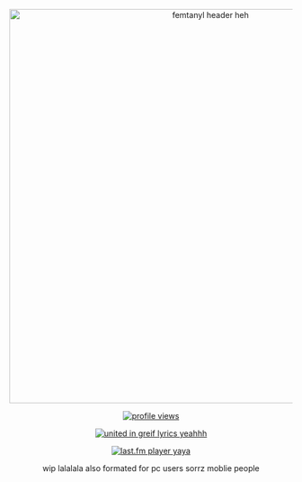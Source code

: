 <div align=center>
	
<a href="https://www.youtube.com/watch?v=Ja2J2WkmjNg"><img src="https://files.catbox.moe/dc63ds.gif" alt="femtanyl header heh" width="700" title="FEMTANTYL MENTIONED" />

 <img src="https://komarev.com/ghpvc/?username=piggeonna&color=396060&amp;label=friends+maybe:" align="center" alt="profile views" title="hello daddy pim hello daddy pim hello daddy pim!"/>

<a href="https://www.youtube.com/watch?v=tvNSXS4x9nc"><img src="https://readme-typing-svg.demolab.com?font=Ephesis&size=45&duration=3000&pause=1500&color=B0CDCB&center=true&vCenter=true&multiline=true&width=680&height=170&lines=One-thousand%2C+eight-hundred+and+fifty-five+days;I've+been+going+through+something;Be+afraid.;%E2%80%8B+;%E2%80%8B+" alt="united in greif lyrics yeahhh" title="you could say we're united in greif heh" /></a>

<a href="https://www.last.fm/user/piggeonna"><img src="https://lastfm-recently-played.vercel.app/api?user=piggeonna&show_user=header&footer_style=compact_stats&count=1&width=600&loved=true&header_style=normal&bg_color=396060" alt="last.fm player yaya" title="boiii ts music taste so peak"/></a>

wip lalalala
also formated for pc users sorrz moblie people
